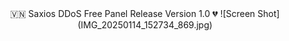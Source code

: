 <div align=center>
 🇻🇳 Saxios DDoS Free Panel Release Version 1.0 💔
![Screen Shot](IMG_20250114_152734_869.jpg)
